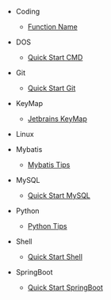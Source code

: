 - Coding
    * [Function Name](Coding/function_name)
- DOS
    * [Quick Start CMD](DOS/quick_start_cmd)
- Git
    * [Quick Start Git](Git/quick_start_git)

- KeyMap
    * [Jetbrains KeyMap](KeyMap/jetbrains_keymap)

- Linux
    
- Mybatis
    * [Mybatis Tips](Mybatis/mybatis_tips)
- MySQL
    * [Quick Start MySQL](MySQL/quick_start_mysql)
- Python
    * [Python Tips](Python/python_tips)
- Shell
    * [Quick Start Shell](Shell/quick_start_shell)

- SpringBoot
    * [Quick Start SpringBoot](SpringBoot/quick_start_springboot)